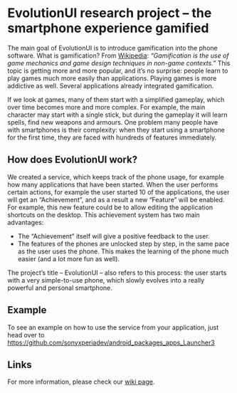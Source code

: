 EvolutionUI research project – the smartphone experience gamified
===========

The main goal of EvolutionUI is to introduce gamification into the phone software. What is gamification? From [ Wikipedia](http://en.wikipedia.org/wiki/Gamification): *“Gamification is the use of game mechanics and game design techniques in non-game contexts.”* This topic is getting more and more popular, and it’s no surprise: people learn to play games much more easily than applications. Playing games is more addictive as well. Several applications already integrated gamification.

If we look at games, many of them start with a simplified gameplay, which over time becomes more and more complex. For example, the main character may start with a single stick, but during the gameplay it will learn spells, find new weapons and armours. One problem many people have with smartphones is their complexity: when they start using a smartphone for the first time, they are faced with hundreds of features immediately.

How does EvolutionUI work?
--------------------------

We created a service, which keeps track of the phone usage, for example how many applications that have been started. When the user performs certain actions, for example  the user started 10 of the applications, the user will get an “Achievement”, and as a result a new “Feature” will be enabled. For example, this new feature could be to allow editing the application shortcuts on the desktop. This achievement system has two main advantages:

- The “Achievement” itself will give a positive feedback to the user.
- The features of the phones are unlocked step by step, in the same pace as the user uses the phone. This makes the learning of the phone much easier (and a lot more fun as well).

The project’s title – EvolutionUI – also refers to this process: the user starts with a very simple-to-use phone, which slowly evolves into a really powerful and personal smartphone.

Example
-------

To see an example on how to use the service from your application, just head over to https://github.com/sonyxperiadev/android_packages_apps_Launcher3

Links
-----

For more information, please check our [wiki page](https://github.com/sonyxperiadev/EvolutionUI/wiki).
